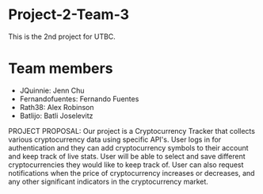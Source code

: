# Project-2-Team-3
This is the 2nd project for UTBC.

# Team members
- JQuinnie: Jenn Chu
- Fernandofuentes: Fernando Fuentes
- Rath38: Alex Robinson
- Batlijo: Batli Joselevitz

PROJECT PROPOSAL:
Our project is a Cryptocurrency Tracker that collects various cryptocurrency data using specific API's.
User logs in for authentication and they can add cryptocurrency symbols to their account and keep track of live stats. User will be able to select and save different cryptocurrencies they would like to keep track of. User can also request notifications when the price of cryptocurrency increases or decreases, and any other significant indicators in the cryptocurrency market.
